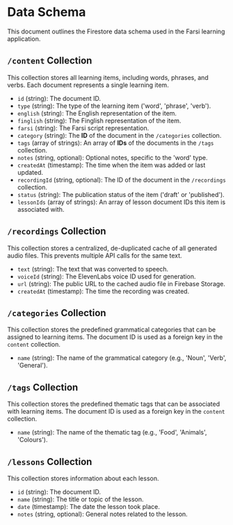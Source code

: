 # Data Schema

This document outlines the Firestore data schema used in the Farsi learning application.

## `/content` Collection

This collection stores all learning items, including words, phrases, and verbs. Each document represents a single learning item.

- `id` (string): The document ID.
- `type` (string): The type of the learning item ('word', 'phrase', 'verb').
- `english` (string): The English representation of the item.
- `finglish` (string): The Finglish representation of the item.
- `farsi` (string): The Farsi script representation.
- `category` (string): The **ID** of the document in the `/categories` collection.
- `tags` (array of strings): An array of **IDs** of the documents in the `/tags` collection.
- `notes` (string, optional): Optional notes, specific to the 'word' type.
- `createdAt` (timestamp): The time when the item was added or last updated.
- `recordingId` (string, optional): The ID of the document in the `/recordings` collection.
- `status` (string): The publication status of the item ('draft' or 'published').
- `lessonIds` (array of strings): An array of lesson document IDs this item is associated with.

## `/recordings` Collection

This collection stores a centralized, de-duplicated cache of all generated audio files. This prevents multiple API calls for the same text.

- `text` (string): The text that was converted to speech.
- `voiceId` (string): The ElevenLabs voice ID used for generation.
- `url` (string): The public URL to the cached audio file in Firebase Storage.
- `createdAt` (timestamp): The time the recording was created.

## `/categories` Collection

This collection stores the predefined grammatical categories that can be assigned to learning items. The document ID is used as a foreign key in the `content` collection.

- `name` (string): The name of the grammatical category (e.g., 'Noun', 'Verb', 'General').

## `/tags` Collection

This collection stores the predefined thematic tags that can be associated with learning items. The document ID is used as a foreign key in the `content` collection.

- `name` (string): The name of the thematic tag (e.g., 'Food', 'Animals', 'Colours').

## `/lessons` Collection

This collection stores information about each lesson.

- `id` (string): The document ID.
- `name` (string): The title or topic of the lesson.
- `date` (timestamp): The date the lesson took place.
- `notes` (string, optional): General notes related to the lesson.
